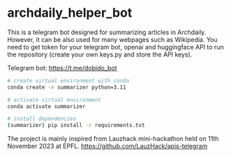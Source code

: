 ﻿# archdaily_helper_bot

This is a telegram bot designed for summarizing articles in Archdaily. However, it can be also used for many webpages such as Wikipedia.
You need to get token for your telegram bot, openai and huggingface API to run the repository (create your own keys.py and store the API keys).

Telegram bot: https://t.me/dobido_bot

```bash
# create virtual environment with conda
conda create -n summarizer python=3.11

# activate virtual environment
conda activate summarizer

# install dependencies
(summarizer) pip install -r requirements.txt
```

The project is mainly inspired from Lauzhack mini-hackathon held on 11th November 2023 at EPFL.
https://github.com/LauzHack/apis-telegram
